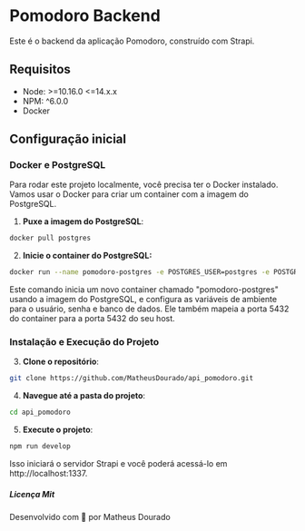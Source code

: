 # Pomodoro Backend

Este é o backend da aplicação Pomodoro, construído com Strapi.

## Requisitos

- Node: >=10.16.0 <=14.x.x
- NPM: ^6.0.0
- Docker

## Configuração inicial

### Docker e PostgreSQL

Para rodar este projeto localmente, você precisa ter o Docker instalado. Vamos usar o Docker para criar um container com a imagem do PostgreSQL. 

1. **Puxe a imagem do PostgreSQL**:
```bash 
docker pull postgres 
```

2. **Inicie o container do PostgreSQL:**
```bash 
docker run --name pomodoro-postgres -e POSTGRES_USER=postgres -e POSTGRES_PASSWORD=root -e POSTGRES_DB=postgres -p 5432:5432 -d postgres
```

Este comando inicia um novo container chamado "pomodoro-postgres" usando a imagem do PostgreSQL, e configura as variáveis de ambiente para o usuário, senha e banco de dados. Ele também mapeia a porta 5432 do container para a porta 5432 do seu host.

### Instalação e Execução do Projeto
3. **Clone o repositório**:
```bash 
git clone https://github.com/MatheusDourado/api_pomodoro.git 
```

4. **Navegue até a pasta do projeto**:
```bash 
cd api_pomodoro
```

5. **Execute o projeto**:
```bash 
npm run develop
```
Isso iniciará o servidor Strapi e você poderá acessá-lo em http://localhost:1337.

##### **Licença** Mit

Desenvolvido com 💙 por Matheus Dourado
